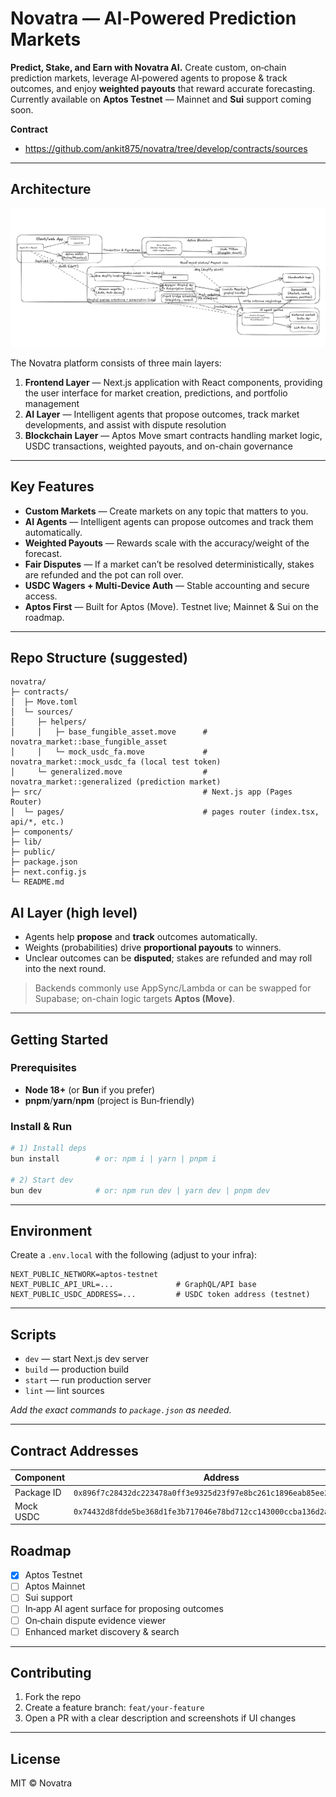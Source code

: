 # Novatra — AI‑Powered Prediction Markets

**Predict, Stake, and Earn with Novatra AI.** Create custom, on‑chain prediction markets, leverage AI‑powered agents to propose & track outcomes, and enjoy **weighted payouts** that reward accurate forecasting. Currently available on **Aptos Testnet** — Mainnet and **Sui** support coming soon.

**Contract**
- https://github.com/ankit875/novatra/tree/develop/contracts/sources
---
## Architecture

![Architecture](./public/assets/architecture.png)

The Novatra platform consists of three main layers:

1. **Frontend Layer** — Next.js application with React components, providing the user interface for market creation, predictions, and portfolio management
2. **AI Layer** — Intelligent agents that propose outcomes, track market developments, and assist with dispute resolution
3. **Blockchain Layer** — Aptos Move smart contracts handling market logic, USDC transactions, weighted payouts, and on-chain governance

---

## Key Features

- **Custom Markets** — Create markets on any topic that matters to you.
- **AI Agents** — Intelligent agents can propose outcomes and track them automatically.
- **Weighted Payouts** — Rewards scale with the accuracy/weight of the forecast.
- **Fair Disputes** — If a market can’t be resolved deterministically, stakes are refunded and the pot can roll over.
- **USDC Wagers + Multi‑Device Auth** — Stable accounting and secure access.
- **Aptos First** — Built for Aptos (Move). Testnet live; Mainnet & Sui on the roadmap.

---

## Repo Structure (suggested)

```
novatra/
├─ contracts/
│  ├─ Move.toml
│  └─ sources/
│     ├─ helpers/
│     │   ├─ base_fungible_asset.move      # novatra_market::base_fungible_asset
│     │   └─ mock_usdc_fa.move             # novatra_market::mock_usdc_fa (local test token)
│     └─ generalized.move                  # novatra_market::generalized (prediction market)
├─ src/                                    # Next.js app (Pages Router)
│  └─ pages/                               # pages router (index.tsx, api/*, etc.)
├─ components/
├─ lib/
├─ public/
├─ package.json
├─ next.config.js
└─ README.md
```

## AI Layer (high level)

- Agents help **propose** and **track** outcomes automatically.
- Weights (probabilities) drive **proportional payouts** to winners.
- Unclear outcomes can be **disputed**; stakes are refunded and may roll into the next round.

> Backends commonly use AppSync/Lambda or can be swapped for Supabase; on-chain logic targets **Aptos (Move)**.

---

## Getting Started

### Prerequisites
- **Node 18+** (or **Bun** if you prefer)
- **pnpm**/**yarn**/**npm** (project is Bun‑friendly)

### Install & Run

```bash
# 1) Install deps
bun install        # or: npm i | yarn | pnpm i

# 2) Start dev
bun dev            # or: npm run dev | yarn dev | pnpm dev
```

---

## Environment

Create a `.env.local` with the following (adjust to your infra):

```
NEXT_PUBLIC_NETWORK=aptos-testnet
NEXT_PUBLIC_API_URL=...              # GraphQL/API base
NEXT_PUBLIC_USDC_ADDRESS=...         # USDC token address (testnet)
```

---

## Scripts

- `dev` — start Next.js dev server
- `build` — production build
- `start` — run production server
- `lint` — lint sources

_Add the exact commands to `package.json` as needed._

---

## Contract Addresses

| Component | Address |
|-----------|---------|
| Package ID | `0x896f7c28432dc223478a0ff3e9325d23f97e8bc261c1896eab85ee20c1f66183` |
| Mock USDC | `0x74432d8fdde5be368d1fe3b717046e78bd712cc143000ccba136d2a16eb273be` |


## Roadmap

- [x] Aptos Testnet
- [ ] Aptos Mainnet
- [ ] Sui support
- [ ] In‑app AI agent surface for proposing outcomes
- [ ] On‑chain dispute evidence viewer
- [ ] Enhanced market discovery & search

---

## Contributing

1. Fork the repo
2. Create a feature branch: `feat/your-feature`
3. Open a PR with a clear description and screenshots if UI changes

---

## License

MIT © Novatra
